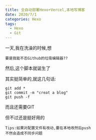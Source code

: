 ```yaml
---
title: 全自动部署Hexo+Vercel,本地写博客
date: 2020/7/1
categories: Hexo
tags:
  - Hexo
  - Git
---
```


一天,我在洗澡的时候,想

```
要是我能不忍Github的垃圾编辑器??
```

然后,这个脚本就诞生了

其实挺简单的,就这几句话:

```shell
git add *
git commit -m "creat a blog"
git push -f
```

而且还需要GIT

但不过还是挺好用的

```shell
Tips:如果对配置文件有改动,要在本地改然后push
不然会造成不同步问题
```
